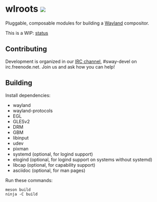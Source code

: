 # wlroots [![](https://api.travis-ci.org/SirCmpwn/wlroots.svg)](https://travis-ci.org/SirCmpwn/wlroots)

Pluggable, composable modules for building a
[Wayland](http://wayland.freedesktop.org/) compositor.

This is a WIP: [status](https://github.com/SirCmpwn/wlroots/issues/9)

## Contributing

Development is organized in our [IRC
channel](http://webchat.freenode.net/?channels=sway-devel&uio=d4), #sway-devel on
irc.freenode.net. Join us and ask how you can help!

## Building

Install dependencies:

* wayland
* wayland-protocols
* EGL
* GLESv2
* DRM
* GBM
* libinput
* udev
* pixman
* systemd (optional, for logind support)
* elogind (optional, for logind support on systems without systemd)
* libcap (optional, for capability support)
* asciidoc (optional, for man pages)

Run these commands:

    meson build
    ninja -C build
